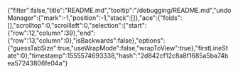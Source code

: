 {"filter":false,"title":"README.md","tooltip":"/debugging/README.md","undoManager":{"mark":-1,"position":-1,"stack":[]},"ace":{"folds":[],"scrolltop":0,"scrollleft":0,"selection":{"start":{"row":12,"column":39},"end":{"row":13,"column":0},"isBackwards":false},"options":{"guessTabSize":true,"useWrapMode":false,"wrapToView":true},"firstLineState":0},"timestamp":1555574693338,"hash":"2d842cf12c8a8f1685a5ba74bea57243806fe04a"}